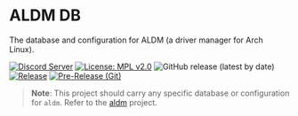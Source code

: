 # ALDM DB

The database and configuration for ALDM (a driver manager for Arch Linux).

[![Discord Server](https://dcbadge.vercel.app/api/server/cU5s6MPpQH?style=flat)](https://discord.gg/cU5s6MPpQH)
[![License: MPL v2.0](https://img.shields.io/badge/License-MPL--2.0-blue.svg)](https://www.mozilla.org/en-US/MPL/2.0/)
![GitHub release (latest by date)](https://img.shields.io/github/v/release/shiva-patt-oss/aldm-db)
[![Release](https://github.com/shiva-patt-oss/aldm-db/actions/workflows/release.yml/badge.svg)](https://github.com/shiva-patt-oss/aldm-db/actions/workflows/release.yml)
[![Pre-Release (Git)](https://github.com/shiva-patt-oss/aldm-db/actions/workflows/pre_release.yml/badge.svg)](https://github.com/shiva-patt-oss/aldm-db/actions/workflows/pre_release.yml)

> **Note**: This project should carry any specific database or configuration for `aldm`. Refer to the [aldm](https://github.com/shiva-patt-oss/aldm) project.
